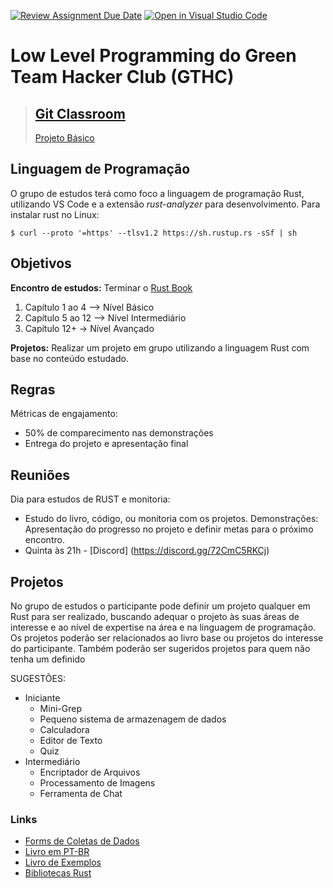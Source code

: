 [![Review Assignment Due Date](https://classroom.github.com/assets/deadline-readme-button-24ddc0f5d75046c5622901739e7c5dd533143b0c8e959d652212380cedb1ea36.svg)](https://classroom.github.com/a/QPxH0sq_)
[![Open in Visual Studio Code](https://classroom.github.com/assets/open-in-vscode-718a45dd9cf7e7f842a935f5ebbe5719a5e09af4491e668f4dbf3b35d5cca122.svg)](https://classroom.github.com/online_ide?assignment_repo_id=15091932&assignment_repo_type=AssignmentRepo)
# Low Level Programming do Green Team Hacker Club (GTHC)

>## [Git Classroom](https://classroom.github.com/classrooms/49822738-green-team-hacker-club-programacao-low-level)
> [Projeto Básico](https://classroom.github.com/assignment-invitations/effdd0f1dfaf8d9612c1c3168f3a184e)

## Linguagem de Programação
O grupo de estudos terá como foco a linguagem de programação Rust, utilizando VS Code e a extensão *rust-analyzer* para desenvolvimento.
Para instalar rust no Linux:
```
$ curl --proto '=https' --tlsv1.2 https://sh.rustup.rs -sSf | sh
```

## Objetivos
**Encontro de estudos:** Terminar o [Rust Book](https://doc.rust-lang.org/book/)
1. Capítulo 1 ao 4 –> Nível Básico
2. Capítulo 5 ao 12 –> Nível Intermediário 
3. Capítulo 12+ -> Nível Avançado

**Projetos:** Realizar um projeto em grupo utilizando a linguagem Rust com base no conteúdo estudado.

## Regras
Métricas de engajamento:
+ 50% de comparecimento nas demonstrações
+ Entrega do projeto e apresentação final

## Reuniões
Dia para estudos de RUST e monitoria:
+ Estudo do livro, código, ou monitoria com os projetos.
Demonstrações:
Apresentação do progresso no projeto e definir metas para o próximo encontro.
+ Quinta às 21h - [Discord] (https://discord.gg/72CmC5RKCj)

## Projetos
No grupo de estudos o participante pode definir um projeto qualquer em Rust para ser realizado, buscando adequar o projeto às suas áreas de interesse e ao nível de expertise na área e na linguagem de programação.
Os projetos poderão ser relacionados ao livro base ou projetos do interesse do participante. Também poderão ser sugeridos projetos para quem não tenha um definido

SUGESTÕES:
+ Iniciante
  + Mini-Grep
  + Pequeno sistema de armazenagem de dados
  + Calculadora
  + Editor de Texto
  + Quiz
+ Intermediário 
  + Encriptador de Arquivos
  + Processamento de Imagens
  + Ferramenta de Chat

 ### Links
+ [Forms de Coletas de Dados ](https://forms.gle/mFxw62aE4gY2Hi789)
+ [Livro em PT-BR](https://rust-br.github.io/rust-book-pt-br/)
+ [Livro de Exemplos](https://doc.rust-lang.org/rust-by-example/)
+ [Bibliotecas Rust](crates.io)
